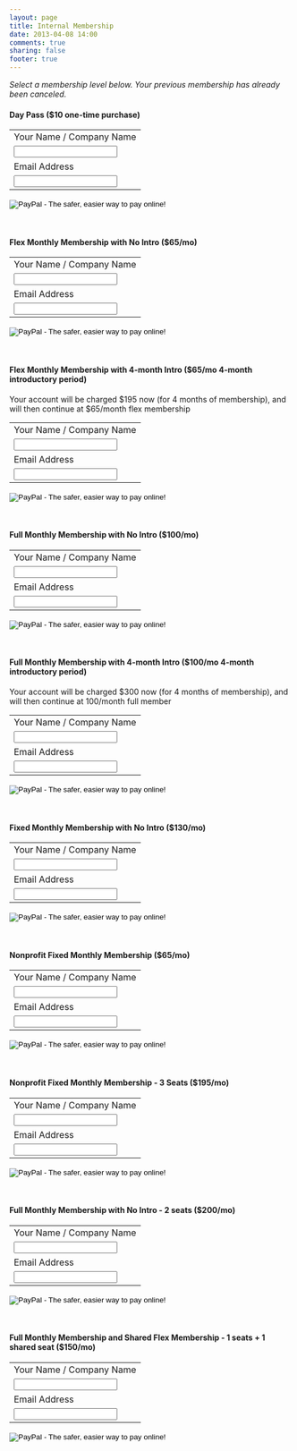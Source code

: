 ```yaml
---
layout: page
title: Internal Membership
date: 2013-04-08 14:00
comments: true
sharing: false
footer: true
---
```

*Select a membership level below. Your previous membership has already been canceled.*

#### Day Pass ($10 one-time purchase)

<form action="https://www.paypal.com/cgi-bin/webscr" method="post" target="_top">
<input type="hidden" name="cmd" value="_s-xclick">
<input type="hidden" name="hosted_button_id" value="M3WHKTLWRJ8UQ">
<table>
<tr><td><input type="hidden" name="on0" value="Your Name / Company Name">Your Name / Company Name</td></tr><tr><td><input type="text" name="os0" maxlength="200"></td></tr>
<tr><td><input type="hidden" name="on1" value="Email Address">Email Address</td></tr><tr><td><input type="text" name="os1" maxlength="200"></td></tr>
</table>
<input type="image" src="https://www.paypalobjects.com/en_US/i/btn/btn_buynowCC_LG.gif" border="0" name="submit" alt="PayPal - The safer, easier way to pay online!">
<img alt="" border="0" src="https://www.paypalobjects.com/en_US/i/scr/pixel.gif" width="1" height="1">
</form>

<br />


#### Flex Monthly Membership with No Intro ($65/mo)

<form action="https://www.paypal.com/cgi-bin/webscr" method="post" target="_top">
<input type="hidden" name="cmd" value="_s-xclick">
<input type="hidden" name="hosted_button_id" value="2XLCVVGGEUQ26">
<table>
<tr><td><input type="hidden" name="on0" value="Your Name / Company Name">Your Name / Company Name</td></tr><tr><td><input type="text" name="os0" maxlength="200"></td></tr>
<tr><td><input type="hidden" name="on1" value="Email Address">Email Address</td></tr><tr><td><input type="text" name="os1" maxlength="200"></td></tr>
</table>
<input type="image" src="https://www.paypalobjects.com/en_US/i/btn/btn_subscribeCC_LG.gif" border="0" name="submit" alt="PayPal - The safer, easier way to pay online!">
<img alt="" border="0" src="https://www.paypalobjects.com/en_US/i/scr/pixel.gif" width="1" height="1">
</form>

<br />


#### Flex Monthly Membership with 4-month Intro ($65/mo 4-month introductory period)

Your account will be charged $195 now (for 4 months of membership), and will then continue at $65/month flex membership
<form action="https://www.paypal.com/cgi-bin/webscr" method="post" target="_top">
<input type="hidden" name="cmd" value="_s-xclick">
<input type="hidden" name="hosted_button_id" value="3TNT5JV59RNBN">
<table>
<tr><td><input type="hidden" name="on0" value="Your Name / Company Name">Your Name / Company Name</td></tr><tr><td><input type="text" name="os0" maxlength="200"></td></tr>
<tr><td><input type="hidden" name="on1" value="Email Address">Email Address</td></tr><tr><td><input type="text" name="os1" maxlength="200"></td></tr>
</table>
<input type="image" src="https://www.paypalobjects.com/en_US/i/btn/btn_subscribeCC_LG.gif" border="0" name="submit" alt="PayPal - The safer, easier way to pay online!">
<img alt="" border="0" src="https://www.paypalobjects.com/en_US/i/scr/pixel.gif" width="1" height="1">
</form>

<br />


#### Full Monthly Membership with No Intro ($100/mo)

<form action="https://www.paypal.com/cgi-bin/webscr" method="post" target="_top">
<input type="hidden" name="cmd" value="_s-xclick">
<input type="hidden" name="hosted_button_id" value="Q4U5GM8UVUUDY">
<table>
<tr><td><input type="hidden" name="on0" value="Your Name / Company Name">Your Name / Company Name</td></tr><tr><td><input type="text" name="os0" maxlength="200"></td></tr>
<tr><td><input type="hidden" name="on1" value="Email Address">Email Address</td></tr><tr><td><input type="text" name="os1" maxlength="200"></td></tr>
</table>
<input type="image" src="https://www.paypalobjects.com/en_US/i/btn/btn_subscribeCC_LG.gif" border="0" name="submit" alt="PayPal - The safer, easier way to pay online!">
<img alt="" border="0" src="https://www.paypalobjects.com/en_US/i/scr/pixel.gif" width="1" height="1">
</form>

<br />


#### Full Monthly Membership with 4-month Intro ($100/mo 4-month introductory period)

Your account will be charged $300 now (for 4 months of membership), and will then continue at 100/month full member
<form action="https://www.paypal.com/cgi-bin/webscr" method="post" target="_top">
<input type="hidden" name="cmd" value="_s-xclick">
<input type="hidden" name="hosted_button_id" value="SX4BKQ9H8TNMC">
<table>
<tr><td><input type="hidden" name="on0" value="Your Name / Company Name">Your Name / Company Name</td></tr><tr><td><input type="text" name="os0" maxlength="200"></td></tr>
<tr><td><input type="hidden" name="on1" value="Email Address">Email Address</td></tr><tr><td><input type="text" name="os1" maxlength="200"></td></tr>
</table>
<input type="image" src="https://www.paypalobjects.com/en_US/i/btn/btn_subscribeCC_LG.gif" border="0" name="submit" alt="PayPal - The safer, easier way to pay online!">
<img alt="" border="0" src="https://www.paypalobjects.com/en_US/i/scr/pixel.gif" width="1" height="1">
</form>

<br />


#### Fixed Monthly Membership with No Intro ($130/mo)

<form action="https://www.paypal.com/cgi-bin/webscr" method="post" target="_top">
<input type="hidden" name="cmd" value="_s-xclick">
<input type="hidden" name="hosted_button_id" value="ZM2CFDF925QE2">
<table>
<tr><td><input type="hidden" name="on0" value="Your Name / Company Name">Your Name / Company Name</td></tr><tr><td><input type="text" name="os0" maxlength="200"></td></tr>
<tr><td><input type="hidden" name="on1" value="Email Address">Email Address</td></tr><tr><td><input type="text" name="os1" maxlength="200"></td></tr>
</table>
<input type="image" src="https://www.paypalobjects.com/en_US/i/btn/btn_subscribeCC_LG.gif" border="0" name="submit" alt="PayPal - The safer, easier way to pay online!">
<img alt="" border="0" src="https://www.paypalobjects.com/en_US/i/scr/pixel.gif" width="1" height="1">
</form>

<br />


#### Nonprofit Fixed Monthly Membership ($65/mo)

<form action="https://www.paypal.com/cgi-bin/webscr" method="post" target="_top">
<input type="hidden" name="cmd" value="_s-xclick">
<input type="hidden" name="hosted_button_id" value="BLDUABCEEVCCY">
<table>
<tr><td><input type="hidden" name="on0" value="Your Name / Company Name">Your Name / Company Name</td></tr><tr><td><input type="text" name="os0" maxlength="200"></td></tr>
<tr><td><input type="hidden" name="on1" value="Email Address">Email Address</td></tr><tr><td><input type="text" name="os1" maxlength="200"></td></tr>
</table>
<input type="image" src="https://www.paypalobjects.com/en_US/i/btn/btn_subscribeCC_LG.gif" border="0" name="submit" alt="PayPal - The safer, easier way to pay online!">
<img alt="" border="0" src="https://www.paypalobjects.com/en_US/i/scr/pixel.gif" width="1" height="1">
</form>

<br />


#### Nonprofit Fixed Monthly Membership - 3 Seats ($195/mo)

<form action="https://www.paypal.com/cgi-bin/webscr" method="post" target="_top">
<input type="hidden" name="cmd" value="_s-xclick">
<input type="hidden" name="hosted_button_id" value="A8X75FZV6Y9XQ">
<table>
<tr><td><input type="hidden" name="on0" value="Your Name / Company Name">Your Name / Company Name</td></tr><tr><td><input type="text" name="os0" maxlength="200"></td></tr>
<tr><td><input type="hidden" name="on1" value="Email Address">Email Address</td></tr><tr><td><input type="text" name="os1" maxlength="200"></td></tr>
</table>
<input type="image" src="https://www.paypalobjects.com/en_US/i/btn/btn_subscribeCC_LG.gif" border="0" name="submit" alt="PayPal - The safer, easier way to pay online!">
<img alt="" border="0" src="https://www.paypalobjects.com/en_US/i/scr/pixel.gif" width="1" height="1">
</form>

<br />

#### Full Monthly Membership with No Intro - 2 seats ($200/mo)

<form action="https://www.paypal.com/cgi-bin/webscr" method="post" target="_top">
<input type="hidden" name="cmd" value="_s-xclick">
<input type="hidden" name="hosted_button_id" value="XMJXVUANEXQ4C">
<table>
<tr><td><input type="hidden" name="on0" value="Your Name / Company Name">Your Name / Company Name</td></tr><tr><td><input type="text" name="os0" maxlength="200"></td></tr>
<tr><td><input type="hidden" name="on1" value="Email Address">Email Address</td></tr><tr><td><input type="text" name="os1" maxlength="200"></td></tr>
</table>
<input type="image" src="https://www.paypalobjects.com/en_US/i/btn/btn_subscribeCC_LG.gif" border="0" name="submit" alt="PayPal - The safer, easier way to pay online!">
<img alt="" border="0" src="https://www.paypalobjects.com/en_US/i/scr/pixel.gif" width="1" height="1">
</form>

<br />

#### Full Monthly Membership and Shared Flex Membership - 1 seats + 1 shared seat ($150/mo)

<form action="https://www.paypal.com/cgi-bin/webscr" method="post" target="_top">
<input type="hidden" name="cmd" value="_s-xclick">
<input type="hidden" name="hosted_button_id" value="EBQJDZ7XYZRBC">
<table>
<tr><td><input type="hidden" name="on0" value="Your Name / Company Name">Your Name / Company Name</td></tr><tr><td><input type="text" name="os0" maxlength="200"></td></tr>
<tr><td><input type="hidden" name="on1" value="Email Address">Email Address</td></tr><tr><td><input type="text" name="os1" maxlength="200"></td></tr>
</table>
<input type="image" src="https://www.paypalobjects.com/en_US/i/btn/btn_subscribeCC_LG.gif" border="0" name="submit" alt="PayPal - The safer, easier way to pay online!">
<img alt="" border="0" src="https://www.paypalobjects.com/en_US/i/scr/pixel.gif" width="1" height="1">
</form>

<br />